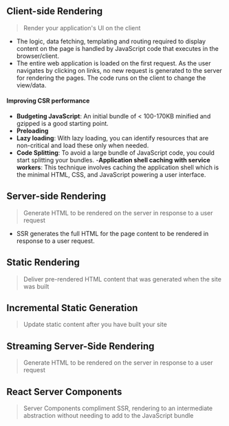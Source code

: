 ## Client-side Rendering

> Render your application's UI on the client

- The logic, data fetching, templating and routing required to display content on the page is handled by JavaScript code that executes in the browser/client.
- The entire web application is loaded on the first request. As the user navigates by clicking on links, no new request is generated to the server for rendering the pages. The code runs on the client to change the view/data.

#### Improving CSR performance

- **Budgeting JavaScript**: An initial bundle of < 100-170KB minified and gzipped is a good starting point.
- **Preloading**
- **Lazy loading**: With lazy loading, you can identify resources that are non-critical and load these only when needed.
- **Code Splitting**: To avoid a large bundle of JavaScript code, you could start splitting your bundles. -**Application shell caching with service workers**: This technique involves caching the application shell which is the minimal HTML, CSS, and JavaScript powering a user interface.

## Server-side Rendering

> Generate HTML to be rendered on the server in response to a user request

- SSR generates the full HTML for the page content to be rendered in response to a user request.

## Static Rendering

> Deliver pre-rendered HTML content that was generated when the site was built

## Incremental Static Generation

> Update static content after you have built your site

## Streaming Server-Side Rendering

> Generate HTML to be rendered on the server in response to a user request

## React Server Components

> Server Components compliment SSR, rendering to an intermediate abstraction without needing to add to the JavaScript bundle
